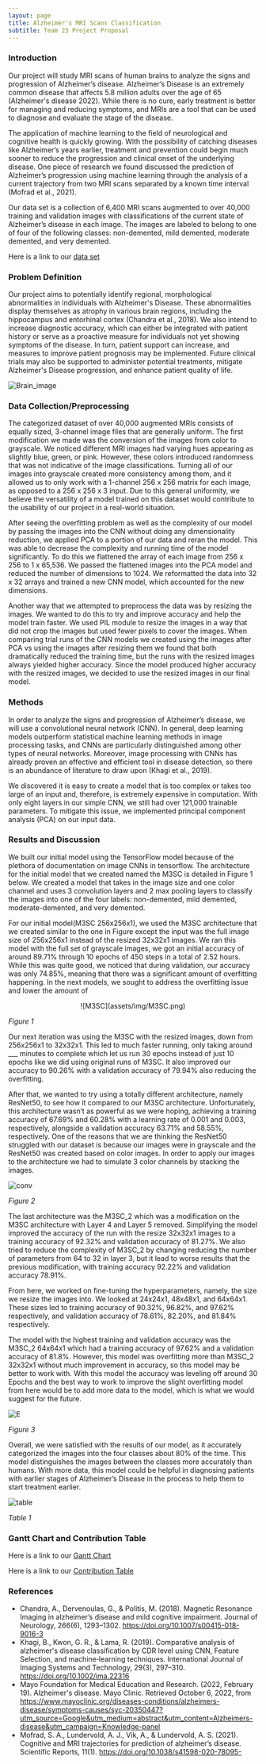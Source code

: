```yaml
---
layout: page
title: Alzheimer's MRI Scans Classification
subtitle: Team 23 Project Proposal
---
```


### Introduction

Our project will study MRI scans of human brains to analyze the signs and progression of Alzheimer’s disease. Alzheimer’s Disease is an extremely common disease that affects 5.8 million adults over the age of 65 (Alzheimer's disease 2022). While there is no cure, early treatment is better for managing and reducing symptoms, and MRIs are a tool that can be used to diagnose and evaluate the stage of the disease.

The application of machine learning to the field of neurological and cognitive health is quickly growing. With the possibility of catching diseases like Alzheimer’s years earlier, treatment and prevention could begin much sooner to reduce the progression and clinical onset of the underlying disease. One piece of research we found discussed the prediction of Alzheimer’s progression using machine learning through the analysis of a current trajectory from two MRI scans separated by a known time interval (Mofrad et al., 2021).

Our data set is a collection of 6,400 MRI scans augmented to over 40,000 training and validation images with classifications of the current state of Alzheimer’s disease in each image. The images are labeled to belong to one of four of the following classes: non-demented, mild demented, moderate demented, and very demented. 

Here is a link to our [data set](https://www.kaggle.com/datasets/uraninjo/augmented-alzheimer-mri-dataset)

### Problem Definition

Our project aims to potentially identify regional, morphological abnormalities in individuals with Alzheimer's Disease. These abnormalities display themselves as atrophy in various brain regions, including the hippocampus and entorhinal cortex (Chandra et al., 2018). We also intend to increase diagnostic accuracy, which can either be integrated with patient history or serve as a proactive measure for individuals not yet showing symptoms of the disease. In turn, patient support can increase, and measures to improve patient prognosis may be implemented. Future clinical trials may also be supported to administer potential treatments, mitigate Alzheimer's Disease progression, and enhance patient quality of life.

![Brain_image](assets/img/Brain_image.png)

### Data Collection/Preprocessing

The categorized dataset of over 40,000 augmented MRIs consists of equally sized, 3-channel image files that are generally uniform. The first modification we made was the conversion of the images from color to grayscale. We noticed different MRI images had varying hues appearing as slightly blue, green, or pink. However, these colors introduced randomness that was not indicative of the image classifications. Turning all of our images into grayscale created more consistency among them, and it allowed us to only work with a 1-channel 256 x 256 matrix for each image, as opposed to a 256 x 256 x 3 input. Due to this general uniformity, we believe the versatility of a model trained on this dataset would contribute to the usability of our project in a real-world situation. 
 
After seeing the overfitting problem as well as the complexity of our model by passing the images into the CNN without doing any dimensionality reduction, we applied PCA to a portion of our data and reran the model. This was able to decrease the complexity and running time of the model significantly. To do this we flattened the array of each image from 256 x 256 to 1 x 65,536. We passed the flattened images into the PCA model and reduced the number of dimensions to 1024. We reformatted the data into 32 x 32 arrays and trained a new CNN model, which accounted for the new dimensions.
 
Another way that we attempted to preprocess the data was by resizing the images. We wanted to do this to try and improve accuracy and help the model train faster. We used PIL module to resize the images in a way that did not crop the images but used fewer pixels to cover the images. When comparing trial runs of the CNN models we created using the images after PCA vs using the images after resizing them we found that both dramatically reduced the training time, but the runs with the resized images always yielded higher accuracy. Since the model produced higher accuracy with the resized images, we decided to use the resized images in our final model.

### Methods

In order to analyze the signs and progression of Alzheimer’s disease, we will use a convolutional neural network (CNN). In general, deep learning models outperform statistical machine learning methods in image processing tasks, and CNNs are particularly distinguished among other types of neural networks. Moreover, image processing with CNNs has already proven an effective and efficient tool in disease detection, so there is an abundance of literature to draw upon (Khagi et al., 2019).
 
We discovered it is easy to create a model that is too complex or takes too large of an input and, therefore, is extremely expensive in computation. With only eight layers in our simple CNN, we still had over 121,000 trainable parameters. To mitigate this issue, we implemented principal component analysis (PCA) on our input data.



### Results and Discussion

We built our initial model using the TensorFlow model because of the plethora of documentation on image CNNs in tensorflow. The architecture for the initial model that we created named the M3SC is detailed in Figure 1 below. We created a model that takes in the image size and one color channel and uses 3 convolution layers and 2 max pooling layers to classify the images into one of the four labels: non-demented, mild demented, moderate-demented, and very demented.

For our initial model(M3SC 256x256x1), we used the M3SC architecture that we created similar to the one in Figure except the input was the full image size of 256x256x1 instead of the resized 32x32x1 images. We ran this model with the full set of grayscale images, we got an initial accuracy of around 89.71% through 10 epochs of 450 steps in a total of 2.52 hours. While this was quite good, we noticed that during validation, our accuracy was only 74.85%, meaning that there was a significant amount of overfitting happening. In the next models, we sought to address the overfitting issue and lower the amount of 
<p align = "center">
![M3SC](assets/img/M3SC.png)

*Figure 1*
</p>
Our next iteration was using the M3SC with the resized images, down from 256x256x1 to 32x32x1. This led to much faster running, only taking around ___ minutes to complete which let us run 30 epochs instead of just 10 epochs like we did using original runs of M3SC. It also improved our accuracy to 90.26% with a validation accuracy of 79.94% also reducing the overfitting. 

After that, we wanted to try using a totally different architecture, namely ResNet50, to see how it compared to our M3SC architecture. Unfortunately, this architecture wasn’t as powerful as we were hoping, achieving a training accuracy of 67.69% and 60.28% with a learning rate of 0.001 and 0.003, respectively, alongside a validation accuracy 63.71% and 58.55%, respectively. One of the reasons that we are thinking the ResNet50 struggled with our dataset is because our images were in grayscale and the ResNet50 was created based on color images. In order to apply our images to the architecture we had to simulate 3 color channels by stacking the images. 


![conv](assets/img/conv.jpg)

*Figure 2*

The last architecture was the M3SC_2 which was a modification on the M3SC architecture with Layer 4 and Layer 5 removed. Simplifying the model improved the accuracy of the run with the resize 32x32x1 images to a training accuracy of 92.32% and validation accuracy of 81.27%. We also tried to reduce the complexity of M3SC_2 by changing reducing the number of parameters from 64 to 32 in layer 3, but it lead to worse results that the previous modification, with training accuracy 92.22% and validation accuracy 78.91%. 

From here, we worked on fine-tuning the hyperparameters, namely, the size we resize the images into. We looked at 24x24x1, 48x48x1, and 64x64x1. These sizes led to training accuracy of 90.32%, 96.82%, and 97.62% respectively, and validation accuracy of 78.61%, 82.20%, and 81.84% respectively.


The model with the highest training and validation accuracy was the M3SC_2 64x64x1 which had a training accuracy of 97.62% and a validation accuracy of 81.8%. However, this model was overfitting more than M3SC_2 32x32x1 without much improvement in accuracy, so this model may be better to work with. With this model the accuracy was leveling off around 30 Epochs and the best way to work to improve the slight overfitting model from here would be to add more data to the model, which is what we would suggest for the future.

![E](assets/img/E.jpeg)

*Figure 3*

Overall, we were satisfied with the results of our model, as it accurately categorized the images into the four classes about 80% of the time. This model distinguishes the images between the classes more accurately than humans. With more data, this model could be helpful in diagnosing patients with earlier stages of Alzheimer’s Disease in the process to help them to start treatment earlier.

![table](assets/img/table.PNG)

*Table 1*

### Gantt Chart and Contribution Table

Here is a link to our [Gantt Chart](https://gtvault-my.sharepoint.com/:x:/g/personal/scanastra3_gatech_edu/EV418BSlG0dIvm-2YcQRGKwB812RjocrHM2qpRjKDK-q9A?e=HlPncl)

Here is a link to our [Contribution Table](https://gtvault-my.sharepoint.com/:x:/g/personal/scanastra3_gatech_edu/EfC08hdEY7VAvQ7QMMIQ2TABL5AW9ueuiT-u4cN8wCn8bg?e=FmujgV)

### References

* Chandra, A., Dervenoulas, G., & Politis, M. (2018). Magnetic Resonance Imaging in alzheimer’s disease and mild cognitive impairment. Journal of Neurology, 266(6), 1293–1302. https://doi.org/10.1007/s00415-018-9016-3
* Khagi, B., Kwon, G. R., & Lama, R. (2019). Comparative analysis of alzheimer's disease classification by CDR level using CNN, Feature Selection, and machine‐learning techniques. International Journal of Imaging Systems and Technology, 29(3), 297–310. https://doi.org/10.1002/ima.22316
* Mayo Foundation for Medical Education and Research. (2022, February 19). Alzheimer's disease. Mayo Clinic. Retrieved October 6, 2022, from https://www.mayoclinic.org/diseases-conditions/alzheimers-disease/symptoms-causes/syc-20350447?utm_source=Google&utm_medium=abstract&utm_content=Alzheimers-disease&utm_campaign=Knowledge-panel
* Mofrad, S. A., Lundervold, A. J., Vik, A., & Lundervold, A. S. (2021). Cognitive and MRI trajectories for prediction of alzheimer’s disease. Scientific Reports, 11(1). https://doi.org/10.1038/s41598-020-78095-

